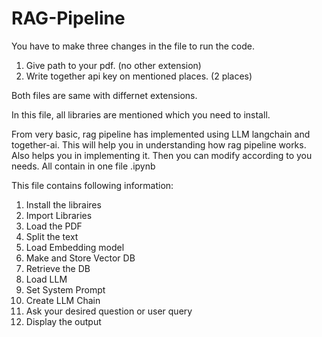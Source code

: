 # RAG-Pipeline

You have to make three changes in the file to run the code.
1) Give path to your pdf. (no other extension)
2) Write together api key on mentioned places. (2 places)

Both files are same with differnet extensions.

In this file, all libraries are mentioned which you need to install.

From very basic, rag pipeline has implemented using LLM langchain and together-ai.
This will help you in understanding how rag pipeline works. Also helps you in implementing it. Then you can modify according to you needs.
All contain in one file .ipynb

This file contains following information:
1) Install the libraires
2) Import Libraries
3) Load the PDF
4) Split the text
5) Load Embedding model
6) Make and Store Vector DB
7) Retrieve the DB
8) Load LLM
9) Set System Prompt
10) Create LLM Chain
11) Ask your desired question or user query
12) Display the output
    
